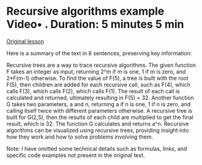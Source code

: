 # Recursive algorithms example Video• . Duration: 5 minutes 5 min

[Original lesson](https://www.coursera.org/learn/uol-fundamentals-of-computer-science/lecture/tdXMx/recursive-algorithms-example)

Here is a summary of the text in 8 sentences, preserving key information:

Recursive trees are a way to trace recursive algorithms. The given function F takes an integer as input, returning 2^m if m is one, 1 if m is zero, and 2*F(m-1) otherwise. To find the value of F(5), a tree is built with the root F(5), then children are added for each recursive call, such as F(4), which calls F(3), which calls F(2), which calls F(1). The result of each call is calculated and returned, ultimately resulting in F(5) = 32. Another function G takes two parameters, a and n, returning a if n is one, 1 if n is zero, and calling itself twice with different parameters otherwise. A recursive tree is built for G(2,5), then the results of each child are multiplied to get the final result, which is 32. The function G calculates and returns a^n. Recursive algorithms can be visualized using recursive trees, providing insight into how they work and how to solve problems involving them.

Note: I have omitted some technical details such as formulas, links, and specific code examples not present in the original text.


